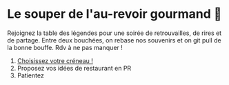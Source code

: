 Le souper de l'au-revoir gourmand 🍗 
=

Rejoignez la table des légendes pour une soirée de retrouvailles, de rires et de partage. Entre deux bouchées, on rebase nos souvenirs et on git pull de la bonne bouffe. Rdv à ne pas manquer !

1. [Choisissez votre créneau !](https://framadate.org/IpZjcJfyAGnBcqAu)
2. Proposez vos idées de restaurant en PR
3. Patientez

